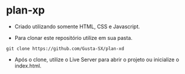 # plan-xp

- Criado utilizando somente HTML, CSS e Javascript.

- Para clonar este repositório utilize em sua pasta.

`git clone https://github.com/Gusta-SX/plan-xd`

- Após o clone, utilize o Live Server para abrir o projeto ou inicialize o index.html.
